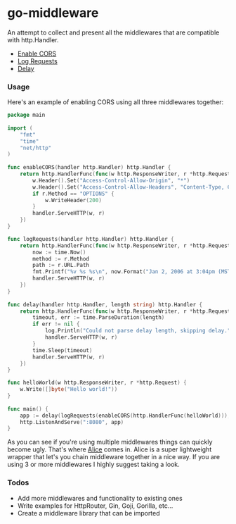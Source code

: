 # go-middleware

An attempt to collect and present all the middlewares that are compatible with http.Handler.

- [Enable CORS](https://github.com/montanaflynn/go-middleware/blob/master/enable-cors.go)
- [Log Requests](https://github.com/montanaflynn/go-middleware/blob/master/log-requests.go)
- [Delay](https://github.com/montanaflynn/go-middleware/blob/master/delay.go)

### Usage

Here's an example of enabling CORS using all three middlewares together:

```go
package main
 
import (
    "fmt"
    "time"
    "net/http"
)
 
func enableCORS(handler http.Handler) http.Handler {
    return http.HandlerFunc(func(w http.ResponseWriter, r *http.Request) {
        w.Header().Set("Access-Control-Allow-Origin", "*")
        w.Header().Set("Access-Control-Allow-Headers", "Content-Type, Content-Length, Accept-Encoding, X-CSRF-Token, Authorization")
        if r.Method == "OPTIONS" {
            w.WriteHeader(200)
        }
        handler.ServeHTTP(w, r)
    })
}

func logRequests(handler http.Handler) http.Handler {
    return http.HandlerFunc(func(w http.ResponseWriter, r *http.Request) {
        now := time.Now()
        method := r.Method
        path := r.URL.Path
        fmt.Printf("%v %s %s\n", now.Format("Jan 2, 2006 at 3:04pm (MST)"), method, path)
        handler.ServeHTTP(w, r)
    })
}
 
func delay(handler http.Handler, length string) http.Handler {
    return http.HandlerFunc(func(w http.ResponseWriter, r *http.Request) {
        timeout, err := time.ParseDuration(length)
        if err != nil {
            log.Println("Could not parse delay length, skipping delay.")
            handler.ServeHTTP(w, r)
        }
        time.Sleep(timeout)
        handler.ServeHTTP(w, r)
    })
}

func helloWorld(w http.ResponseWriter, r *http.Request) {
    w.Write([]byte("Hello world!"))
}
 
func main() {
    app := delay(logRequests(enableCORS(http.HandlerFunc(helloWorld))), "5s")
    http.ListenAndServe(":8080", app)
}
```

As you can see if you're using multiple middlewares things can quickly become ugly. That's where [Alice](http://www.github.com/justinas/alice) comes in. Alice is a super lightweight wrapper that let's you chain middleware together in a nice way. If you are using 3 or more middlewares I highly suggest taking a look.

### Todos

- Add more middlewares and functionality to existing ones
- Write examples for HttpRouter, Gin, Goji, Gorilla, etc...
- Create a middleware library that can be imported 
